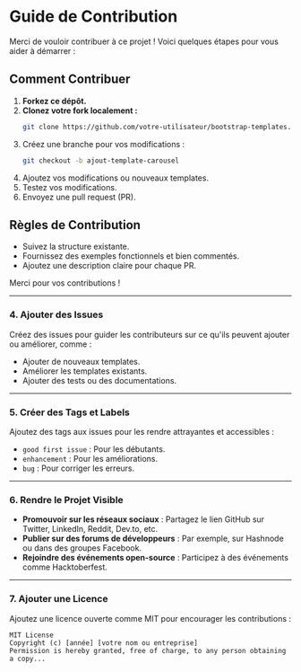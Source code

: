 # Guide de Contribution

Merci de vouloir contribuer à ce projet ! Voici quelques étapes pour vous aider à démarrer :

## Comment Contribuer
1. **Forkez ce dépôt.**
2. **Clonez votre fork localement :**
   ```bash
   git clone https://github.com/votre-utilisateur/bootstrap-templates.git
   
3. Créez une branche pour vos modifications :
   ```bash
   git checkout -b ajout-template-carousel
4. Ajoutez vos modifications ou nouveaux templates.
5. Testez vos modifications.
6. Envoyez une pull request (PR).



## Règles de Contribution
- Suivez la structure existante.
- Fournissez des exemples fonctionnels et bien commentés.
- Ajoutez une description claire pour chaque PR.

Merci pour vos contributions !
   
   
---

### **4. Ajouter des Issues**
Créez des issues pour guider les contributeurs sur ce qu'ils peuvent ajouter ou améliorer, comme :
- Ajouter de nouveaux templates.
- Améliorer les templates existants.
- Ajouter des tests ou des documentations.

---

### **5. Créer des Tags et Labels**
Ajoutez des tags aux issues pour les rendre attrayantes et accessibles :
- `good first issue` : Pour les débutants.
- `enhancement` : Pour les améliorations.
- `bug` : Pour corriger les erreurs.

---

### **6. Rendre le Projet Visible**
- **Promouvoir sur les réseaux sociaux** : Partagez le lien GitHub sur Twitter, LinkedIn, Reddit, Dev.to, etc.
- **Publier sur des forums de développeurs** : Par exemple, sur Hashnode ou dans des groupes Facebook.
- **Rejoindre des événements open-source** : Participez à des événements comme Hacktoberfest.

---

### **7. Ajouter une Licence**
Ajoutez une licence ouverte comme MIT pour encourager les contributions :
```plaintext
MIT License
Copyright (c) [année] [votre nom ou entreprise]
Permission is hereby granted, free of charge, to any person obtaining a copy...